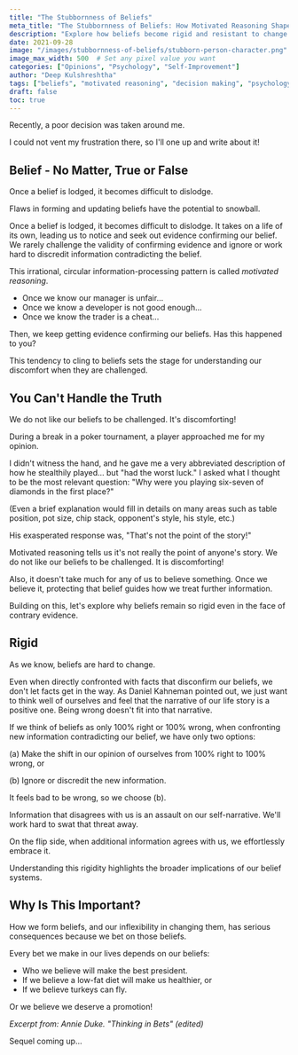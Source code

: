 ```yaml
---
title: "The Stubbornness of Beliefs"
meta_title: "The Stubbornness of Beliefs: How Motivated Reasoning Shapes Our Decisions | Psychology"
description: "Explore how beliefs become rigid and resistant to change through motivated reasoning. Learn why we cling to false beliefs and how this affects our decision-making process."
date: 2021-09-28
image: "/images/stubbornness-of-beliefs/stubborn-person-character.png"
image_max_width: 500  # Set any pixel value you want
categories: ["Opinions", "Psychology", "Self-Improvement"]
author: "Deep Kulshreshtha"
tags: ["beliefs", "motivated reasoning", "decision making", "psychology"]
draft: false
toc: true
---
```


Recently, a poor decision was taken around me.

I could not vent my frustration there, so I'll one up and write about it!

## Belief - No Matter, True or False

Once a belief is lodged, it becomes difficult to dislodge.

Flaws in forming and updating beliefs have the potential to snowball.

Once a belief is lodged, it becomes difficult to dislodge. It takes on a life of its own, leading us to notice and seek out evidence confirming our belief. We rarely challenge the validity of confirming evidence and ignore or work hard to discredit information contradicting the belief.

This irrational, circular information-processing pattern is called *motivated reasoning*.

- Once we know our manager is unfair...
- Once we know a developer is not good enough...
- Once we know the trader is a cheat...

Then, we keep getting evidence confirming our beliefs. Has this happened to you?

This tendency to cling to beliefs sets the stage for understanding our discomfort when they are challenged.

## You Can't Handle the Truth

We do not like our beliefs to be challenged. It's discomforting!

During a break in a poker tournament, a player approached me for my opinion.

I didn't witness the hand, and he gave me a very abbreviated description of how he stealthily played... but "had the worst luck." I asked what I thought to be the most relevant question: "Why were you playing six-seven of diamonds in the first place?"

(Even a brief explanation would fill in details on many areas such as table position, pot size, chip stack, opponent's style, his style, etc.)

His exasperated response was, "That's not the point of the story!"

Motivated reasoning tells us it's not really the point of anyone's story. We do not like our beliefs to be challenged. It is discomforting!

Also, it doesn't take much for any of us to believe something. Once we believe it, protecting that belief guides how we treat further information.

Building on this, let's explore why beliefs remain so rigid even in the face of contrary evidence.

## Rigid

As we know, beliefs are hard to change.

Even when directly confronted with facts that disconfirm our beliefs, we don't let facts get in the way. As Daniel Kahneman pointed out, we just want to think well of ourselves and feel that the narrative of our life story is a positive one. Being wrong doesn't fit into that narrative.

If we think of beliefs as only 100% right or 100% wrong, when confronting new information contradicting our belief, we have only two options:

(a) Make the shift in our opinion of ourselves from 100% right to 100% wrong, or

(b) Ignore or discredit the new information.

It feels bad to be wrong, so we choose (b).

Information that disagrees with us is an assault on our self-narrative. We'll work hard to swat that threat away.

On the flip side, when additional information agrees with us, we effortlessly embrace it.

Understanding this rigidity highlights the broader implications of our belief systems.

## Why Is This Important?

How we form beliefs, and our inflexibility in changing them, has serious consequences because we bet on those beliefs.

Every bet we make in our lives depends on our beliefs:

- Who we believe will make the best president.
- If we believe a low-fat diet will make us healthier, or
- If we believe turkeys can fly.

Or we believe we deserve a promotion!

*Excerpt from: Annie Duke. "Thinking in Bets" (edited)*

Sequel coming up...





